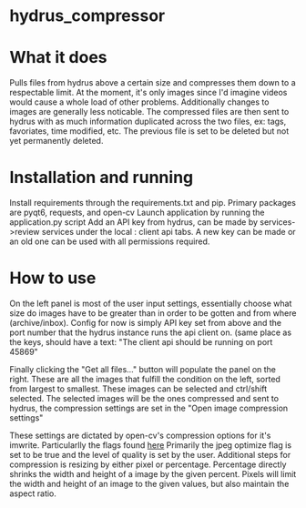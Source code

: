 # hydrus_compressor
# What it does
Pulls files from hydrus above a certain size and compresses them down to a respectable limit. At the moment, it's only images since I'd imagine videos would cause a whole load of other problems. Additionally changes to images are generally less noticable. The compressed files are then sent to hydrus with as much information duplicated across the two files, ex: tags, favoriates, time modified, etc. The previous file is set to be deleted but not yet permanently deleted. 


# Installation and running
Install requirements through the requirements.txt and pip. Primary packages are pyqt6, requests, and open-cv
Launch application by running the application.py script
Add an API key from hydrus, can be made by services->review services under the local : client api tabs. A new key can be made or an old one can be used with all permissions required. 

# How to use
On the left panel is most of the user input settings, essentially choose what size do images have to be greater than in order to be gotten and from where (archive/inbox). Config for now is simply API key set from above and the port number that the hydrus instance runs the api client on. (same place as the keys, should have a text: "The client api should be running on port 45869" 

Finally clicking the "Get all files..." button will populate the panel on the right. These are all the images that fulfill the condition on the left, sorted from largest to smallest. These images can be selected and ctrl/shift selected. The selected images will be the ones compressed and sent to hydrus, the compression settings are set in the "Open image compression settings" 

These settings are dictated by open-cv's compression options for it's imwrite. Particularlly the flags found [here](https://docs.opencv.org/4.x/d8/d6a/group__imgcodecs__flags.html#ga292d81be8d76901bff7988d18d2b42ac)
Primarily the jpeg optimize flag is set to be true and the level of quality is set by the user. 
Additional steps for compression is resizing by either pixel or percentage. Percentage directly shrinks the width and height of a image by the given percent. Pixels will limit the width and height of an image to the given values, but also maintain the aspect ratio.
